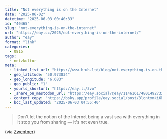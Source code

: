 ```yaml
---
title: "Not everything is on the Internet"
date: "2025-06-02"
datetime: "2025-06-03 00:40:33"
id: "40465"
slug: "not-everything-is-on-the-internet"
url: "https://eay.cc/2025/not-everything-is-on-the-internet/"
author: "eay"
format: "link"
categories:
  - 0815
tags:
  - netzkultur
meta:
  - linked_list_url: "https://www.bruh.ltd/blog/not-everything-is-on-the-internet/"
  - geo_latitude: "50.973834"
  - geo_longitude: "6.683"
  - geo_public: "1"
  - yourls_shorturl: "https://eay.li/3vo"
  - _share_on_mastodon_url: "https://eay.social/@eay/114616174801492732"
  - content_copy: "https://bsky.app/profile/eay.social/post/3lqntxmki6k2w"
  - bcc_last_updated: "2025-06-03 00:55:40"
---
```


> Don't let the notion of the Internet being a vast sea with everything in it stop you from sharing — it's not even true.

(via [Zwentner](https://www.zwentner.com/not-everything-is-on-the-internet/))
